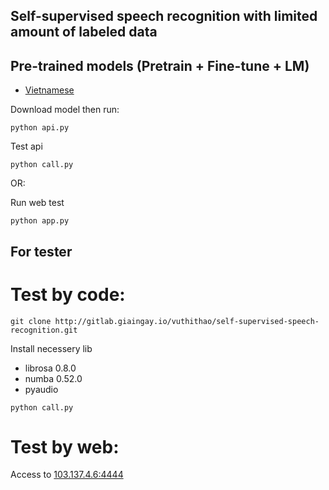 ## Self-supervised speech recognition with limited amount of labeled data


## Pre-trained models (Pretrain + Fine-tune + LM)
- [Vietnamese](https://drive.google.com/file/d/1kZFdvMQt-R7fVebTbfWMk8Op7I9d24so/view?usp=sharing)

Download model then run:

```
python api.py
```
Test api
```
python call.py
```
OR:

Run web test
```
python app.py
```

## For tester

# Test by code:

```
git clone http://gitlab.giaingay.io/vuthithao/self-supervised-speech-recognition.git
```
Install necessery lib
- librosa 0.8.0
- numba 0.52.0
- pyaudio

```
python call.py
```

# Test by web:
Access to [103.137.4.6:4444](103.137.4.6:4444)
